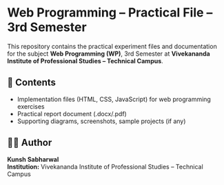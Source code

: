 # Web Programming – Practical File – 3rd Semester

This repository contains the practical experiment files and documentation for the subject **Web Programming (WP)**, 3rd Semester at **Vivekananda Institute of Professional Studies – Technical Campus**.

## 📘 Contents

- Implementation files (HTML, CSS, JavaScript) for web programming exercises
- Practical report document (.docx/.pdf)
- Supporting diagrams, screenshots, sample projects (if any)

## 🧑‍💻 Author

**Kunsh Sabharwal**  
**Institution:** Vivekananda Institute of Professional Studies – Technical Campus
